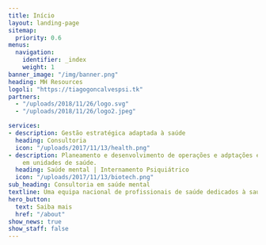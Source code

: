 ```yaml
---
title: Início
layout: landing-page
sitemap:
  priority: 0.6
menus:
  navigation:
    identifier: _index
    weight: 1
banner_image: "/img/banner.png"
heading: MH Resources
logoli: "https://tiagogoncalvespsi.tk"
partners:
  - "/uploads/2018/11/26/logo.svg"
  - "/uploads/2018/11/26/logo2.jpeg"

services:
- description: Gestão estratégica adaptada à saúde
  heading: Consultoria
  icon: "/uploads/2017/11/13/health.png"
- description: Planeamento e desenvolvimento de operações e adptações estratégicas
    em unidades de saúde.
  heading: Saúde mental | Internamento Psiquiátrico
  icon: "/uploads/2017/11/13/biotech.png"
sub_heading: Consultoria em saúde mental
textline: Uma equipa nacional de profissionais de saúde dedicados à saúde mental
hero_button:
  text: Saiba mais
  href: "/about"
show_news: true
show_staff: false
---
```

